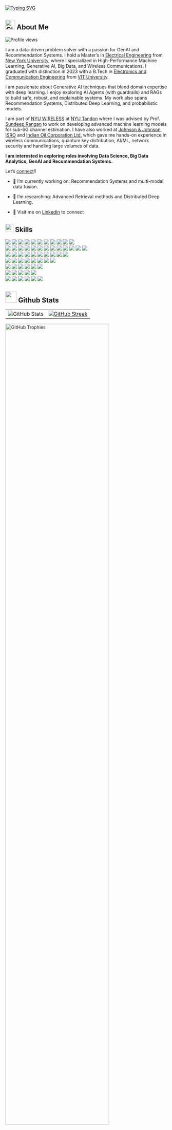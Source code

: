 <!--
I am a **Data Science & Machine Learning Enthusiast** with a strong foundation in Electrical Engineering and a keen interest in exploring the intersections of  **Machine Learning**, **Data Science**, **Wireless Communications**, and **Big Data**. Currently pursuing my Master's in Electrical Engineering at **New York University**, I aim to solve real-world problems using innovative technology and data-driven approaches.

## 🔬 About Me:
- **Machine Learning & Data Science**: Crafting scalable models and systems with tools like PyTorch, TensorFlow, and Scikit-learn.
- **Wireless Communications**: Exploring applications of ML Algorithms in modern 5G communications and optimizing network protocols.
- **Big Data & Cloud**: Building distributed systems to process large-scale data efficiently.

## 🛠️ Tech Stack:
### Languages:
[![Python](https://img.shields.io/badge/Python-3776AB?style=for-the-badge&logo=python&logoColor=white)](https://www.python.org/)
[![MATLAB](https://img.shields.io/badge/MATLAB-0076A8?style=for-the-badge&logo=mathworks&logoColor=white)](https://www.mathworks.com/products/matlab.html)
[![C++](https://img.shields.io/badge/C++-00599C?style=for-the-badge&logo=cplusplus&logoColor=white)](https://isocpp.org/)
[![SQL](https://img.shields.io/badge/SQL-025E8C?style=for-the-badge&logo=postgresql&logoColor=white)](https://www.postgresql.org/)
[![R](https://img.shields.io/badge/R-276DC3?style=for-the-badge&logo=r&logoColor=white)](https://www.r-project.org/)


### Tools & Frameworks:
[![PyTorch](https://img.shields.io/badge/PyTorch-EE4C2C?style=for-the-badge&logo=pytorch&logoColor=white)](https://pytorch.org/)
[![TensorFlow](https://img.shields.io/badge/TensorFlow-FF6F00?style=for-the-badge&logo=tensorflow&logoColor=white)](https://www.tensorflow.org/)
[![Spark](https://img.shields.io/badge/Apache%20Spark-E25A1C?style=for-the-badge&logo=apachespark&logoColor=white)](https://spark.apache.org/)
[![Hadoop](https://img.shields.io/badge/Apache%20Hadoop-66CCFF?style=for-the-badge&logo=apachehadoop&logoColor=white)](https://hadoop.apache.org/)
[![Azure](https://img.shields.io/badge/Azure-0078D4?style=for-the-badge&logo=microsoftazure&logoColor=white)](https://azure.microsoft.com/)
[![AWS](https://img.shields.io/badge/AWS-232F3E?style=for-the-badge&logo=amazonaws&logoColor=white)](https://aws.amazon.com/)
[![Docker](https://img.shields.io/badge/Docker-2496ED?style=for-the-badge&logo=docker&logoColor=white)](https://www.docker.com/)
[![Kubernetes](https://img.shields.io/badge/Kubernetes-326CE5?style=for-the-badge&logo=kubernetes&logoColor=white)](https://kubernetes.io/)


### Domains:
Machine Learning, Deep Learning, Computer Vision, Distributed Systems, MLOps, Wireless Protocols

## 🌱 Currently Exploring:
- Deep Learning techniques for **multi-modal data fusion**.
- Advancing **ML algorithms for Wireless Communications** and their applications in modern 5G Communications.

## 🌐 Connect with Me:
- LinkedIn: [linkedin.com/in/panuj](https://linkedin.com/in/panuj)
- Email: amp10162@nyu.edu
-->

[![Typing SVG](https://readme-typing-svg.demolab.com?font=Fira+Code&size=24&duration=3000&pause=1000&color=3AE0FFEB&background=40FF7E00&lines=Hi+there%2C+I+am+Anuj+Patel+%F0%9F%91%8B)](https://git.io/typing-svg)


## <img src="https://github.githubassets.com/images/modules/logos_page/GitHub-Mark.png" alt="GitHub Logo" width="30"/> **About Me**
![Profile views](https://komarev.com/ghpvc/?username=anuj3509&color=green)


I am a data-driven problem solver with a passion for GenAI and Recommendation Systems. I hold a Master’s in [Electrical Engineering](https://engineering.nyu.edu/academics/departments/electrical-and-computer-engineering) from [New York University](https://www.nyu.edu/), where I specialized in High-Performance Machine Learning, Generative AI, Big Data, and Wireless Communications. I graduated with distinction in 2023 with a B.Tech in [Electronics and Communication Engineering](https://vit.ac.in/schools/school-of-electronics-engineering) from [VIT University](https://vit.ac.in/).

I am passionate about Generative AI techniques that blend domain expertise with deep learning. I enjoy exploring AI Agents (with guardrails) and RAGs to build safe, robust, and explainable systems. My work also spans Recommendation Systems, Distributed Deep Learning, and probabilistic models.

I am part of [NYU WIRELESS](https://engineering.nyu.edu/research-innovation/centers/nyu-wireless) at [NYU Tandon](https://engineering.nyu.edu/) where I was advised by Prof. [Sundeep Rangan](https://engineering.nyu.edu/faculty/sundeep-rangan) to work on developing advanced machine learning models for sub-6G channel estimation. I have also worked at [Johnson & Johnson](https://thenext.jnjmedtech.com/), [ISRO](https://www.isro.gov.in/) and [Indian Oil Corporation Ltd.](https://www.iocl.com/) which gave me hands-on experience in wireless communications, quantum key distribution, AI/ML, network security and handling large volumes of data.

**I am interested in exploring roles involving Data Science, Big Data Analytics, GenAI and Recommendation Systems.**

Let’s [connect](https://www.linkedin.com/in/panuj/)!!

- 🌱 I’m currently working on: Recommendation Systems and multi-modal data fusion.
- 🔭 I’m researching: Advanced Retrieval methods and Distributed Deep Learning.
  
- 🔗 Visit me on [LinkedIn](https://www.linkedin.com/in/panuj/) to connect


## <img src="https://media2.giphy.com/media/QssGEmpkyEOhBCb7e1/giphy.gif?cid=ecf05e47a0n3gi1bfqntqmob8g9aid1oyj2wr3ds3mg700bl&rid=giphy.gif" width ="25"><b> Skills</b>

<p align="left">

  <!-- Programming Languages -->
  <img src="https://img.shields.io/badge/Programming_Languages-F7DF1E?style=flat&logoColor=black" />
  <a href="https://www.python.org/"><img src="https://img.shields.io/badge/Python-3776AB?style=flat&logo=python&logoColor=white" /></a>
  <a href="https://www.mathworks.com/products/matlab.html"><img src="https://img.shields.io/badge/MATLAB-0076A8?style=flat&logo=mathworks&logoColor=white" /></a>
  <a href="https://www.r-project.org/"><img src="https://img.shields.io/badge/R-276DC3?style=flat&logo=r&logoColor=white" /></a>
  <a href="https://isocpp.org/"><img src="https://img.shields.io/badge/C%2B%2B-00599C?style=flat&logo=c%2B%2B&logoColor=white" /></a>
  <a href="https://en.wikipedia.org/wiki/C_(programming_language)"><img src="https://img.shields.io/badge/C-00599C?style=flat&logo=c&logoColor=white" /></a>
  <a href="https://developer.nvidia.com/cuda-zone"><img src="https://img.shields.io/badge/CUDA-76B900?style=flat&logo=nvidia&logoColor=white" /></a>
  <a href="https://www.java.com/"><img src="https://img.shields.io/badge/Java-007396?style=flat&logo=java&logoColor=white" /></a>
  <a href="https://www.gnu.org/software/bash/"><img src="https://img.shields.io/badge/Bash-4EAA25?style=flat&logo=gnu-bash&logoColor=white" /></a>
  <a href="https://www.postgresql.org/"><img src="https://img.shields.io/badge/SQL-4169E1?style=flat&logo=postgresql&logoColor=white" /></a>
  <a href="https://www.ni.com/en-us/shop/labview.html"><img src="https://img.shields.io/badge/LabVIEW-F5D200?style=flat&logo=ni&logoColor=black" /></a>
  <br>

  <!-- Data Science & Machine Learning -->
  <img src="https://img.shields.io/badge/Data_Science_%26_Machine_Learning-F7DF1E?style=flat&logoColor=black" />
  <a href="https://pytorch.org/"><img src="https://img.shields.io/badge/PyTorch-EE4C2C?style=flat&logo=pytorch&logoColor=white" /></a>
  <a href="https://www.tensorflow.org/"><img src="https://img.shields.io/badge/TensorFlow-FF6F00?style=flat&logo=tensorflow&logoColor=white" /></a>
  <a href="https://keras.io/"><img src="https://img.shields.io/badge/Keras-D00000?style=flat&logo=keras&logoColor=white" /></a>
  <a href="https://scikit-learn.org/"><img src="https://img.shields.io/badge/Scikit--Learn-F7931E?style=flat&logo=scikit-learn&logoColor=white" /></a>
  <a href="https://numpy.org/"><img src="https://img.shields.io/badge/NumPy-013243?style=flat&logo=numpy&logoColor=white" /></a>
  <a href="https://pandas.pydata.org/"><img src="https://img.shields.io/badge/Pandas-150458?style=flat&logo=pandas&logoColor=white" /></a>
  <a href="https://mlflow.org/"><img src="https://img.shields.io/badge/MLFlow-0194E2?style=flat&logo=mlflow&logoColor=white" /></a>
  <a href="https://www.mlops.community/"><img src="https://img.shields.io/badge/MLOps-76B900?style=flat&logo=mlops&logoColor=white" /></a>
  <a href="https://huggingface.co/"><img src="https://img.shields.io/badge/Hugging_Face-FF4F00?style=flat&logo=huggingface&logoColor=white" /></a>
  <a href="https://www.testandtrack.ai/"><img src="https://img.shields.io/badge/A%2FB_Testing-FF5733?style=flat&logo=testandtrack&logoColor=white" /></a>
  <a href="https://jupyter.org/"><img src="https://img.shields.io/badge/Jupyter-F37626?style=flat&logo=jupyter&logoColor=white" /></a>
  <a href="https://streamlit.io/"><img src="https://img.shields.io/badge/Streamlit-FF4B4B?style=flat&logo=streamlit&logoColor=white" /></a>

  <br>

  <!-- Data Engineering & Big Data -->
  <img src="https://img.shields.io/badge/Data_Engineering_%26_Big_Data-F7DF1E?style=flat&logoColor=black" />
  <a href="https://spark.apache.org/"><img src="https://img.shields.io/badge/Apache_Spark-E25A1C?style=flat&logo=apachespark&logoColor=white" /></a>
  <a href="https://hadoop.apache.org/"><img src="https://img.shields.io/badge/Hadoop-66CCFF?style=flat&logo=apachehadoop&logoColor=black" /></a>
  <a href="https://kafka.apache.org/"><img src="https://img.shields.io/badge/Apache_Kafka-231F20?style=flat&logo=apachekafka&logoColor=white" /></a>
  <a href="https://airflow.apache.org/"><img src="https://img.shields.io/badge/Apache_Airflow-017CEE?style=flat&logo=apacheairflow&logoColor=white" /></a>
  <a href="https://www.postgresql.org/"><img src="https://img.shields.io/badge/PostgreSQL-4169E1?style=flat&logo=postgresql&logoColor=white" /></a>
  <a href="https://www.snowflake.com/"><img src="https://img.shields.io/badge/Snowflake-29B5E8?style=flat&logo=snowflake&logoColor=white" /></a>
  <a href="https://www.mongodb.com/"><img src="https://img.shields.io/badge/MongoDB-47A248?style=flat&logo=mongodb&logoColor=white" /></a>
  <a href="https://learn.microsoft.com/en-us/azure/cosmos-db/"><img src="https://img.shields.io/badge/CosmosDB-0078D4?style=flat&logo=microsoftazure&logoColor=white" /></a>
  <a href="https://www.bigquery.com/"><img src="https://img.shields.io/badge/BigQuery-4285F4?style=flat&logo=google-cloud&logoColor=white" /></a>
  <br>

  <!-- Cloud & DevOps -->
  <img src="https://img.shields.io/badge/Cloud_%26_DevOps-F7DF1E?style=flat&logoColor=black" />
  <a href="https://aws.amazon.com/"><img src="https://img.shields.io/badge/AWS-232F3E?style=flat&logo=amazonaws&logoColor=white" /></a>
  <a href="https://azure.microsoft.com/"><img src="https://img.shields.io/badge/Azure-0078D4?style=flat&logo=microsoftazure&logoColor=white" /></a>
  <a href="https://cloud.google.com/"><img src="https://img.shields.io/badge/GCP-4285F4?style=flat&logo=googlecloud&logoColor=white" /></a>
  <a href="https://kubernetes.io/"><img src="https://img.shields.io/badge/Kubernetes-326CE5?style=flat&logo=kubernetes&logoColor=white" /></a>
  <a href="https://www.docker.com/"><img src="https://img.shields.io/badge/Docker-2496ED?style=flat&logo=docker&logoColor=white" /></a>
  <a href="https://git-scm.com/"><img src="https://img.shields.io/badge/Git-F05032?style=flat&logo=git&logoColor=white" /></a>
  <a href="https://gitlab.com/"><img src="https://img.shields.io/badge/GitLab-FCA121?style=flat&logo=gitlab&logoColor=white" /></a>
  <br>

  <!-- Data Visualization -->
  <img src="https://img.shields.io/badge/Data_Visualization-F7DF1E?style=flat&logoColor=black" />
  <a href="https://matplotlib.org/"><img src="https://img.shields.io/badge/matplotlib-3776AB?style=flat&logo=python&logoColor=white" /></a>
  <a href="https://seaborn.pydata.org/"><img src="https://img.shields.io/badge/seaborn-3776AB?style=flat&logo=python&logoColor=white" /></a>
  <a href="https://plotly.com/"><img src="https://img.shields.io/badge/plotly-3F4F75?style=flat&logo=plotly&logoColor=white" /></a>
  <a href="https://www.tableau.com/"><img src="https://img.shields.io/badge/Tableau-E97627?style=flat&logo=tableau&logoColor=white" /></a>
  <a href="https://powerbi.microsoft.com/"><img src="https://img.shields.io/badge/PowerBI-F2C811?style=flat&logo=powerbi&logoColor=black" /></a>
  <br>

  <!-- Web Technologies -->
  <img src="https://img.shields.io/badge/Web_Technologies-F7DF1E?style=flat&logoColor=black" />
  <a href="https://developer.mozilla.org/en-US/docs/Web/Guide/HTML/HTML5"><img src="https://img.shields.io/badge/HTML5-E34F26?style=flat&logo=html5&logoColor=white" /></a>
  <a href="https://developer.mozilla.org/en-US/docs/Web/CSS"><img src="https://img.shields.io/badge/CSS3-1572B6?style=flat&logo=css3&logoColor=white" /></a>
  <a href="https://d3js.org/"><img src="https://img.shields.io/badge/D3.js-F9A03C?style=flat&logo=d3.js&logoColor=white" /></a>
  <a href="https://developer.mozilla.org/en-US/docs/Web/JavaScript"><img src="https://img.shields.io/badge/JavaScript-F7DF1E?style=flat&logo=javascript&logoColor=black" /></a>
  <br>
  
  <!-- Wireless Technologies -->
  <img src="https://img.shields.io/badge/Wireless_Technologies-F7DF1E?style=flat&logoColor=black" />
  <a href="https://en.wikipedia.org/wiki/5G"><img src="https://img.shields.io/badge/5G-00549F?style=flat&logo=qualcomm&logoColor=white" /></a>
  <a href="https://en.wikipedia.org/wiki/Wireshark"><img src="https://img.shields.io/badge/Wireshark-3333CC?style=flat&logo=wireshark&logoColor=white" /></a>
  <a href="https://en.wikipedia.org/wiki/Orthogonal_frequency-division_multiplexing"><img src="https://img.shields.io/badge/OFDM-FF5733?style=flat&logo=wave&logoColor=white" /></a>
  <a href="https://en.wikipedia.org/wiki/Radio_access_network"><img src="https://img.shields.io/badge/RAN-00CFFF?style=flat&logo=cloud&logoColor=black" /></a>
  <a href="https://en.wikipedia.org/wiki/SD-WAN"><img src="https://img.shields.io/badge/SD-WAN-32AB81?style=flat&logo=cisco&logoColor=white" /></a>
  <br>

</p>



## <img src="https://media.giphy.com/media/iY8CRBdQXODJSCERIr/giphy.gif" width="35"><b> Github Stats </b>


<table>
  <tr>
    <!-- GitHub Stats -->
    <td>
      <img src="https://github-readme-stats.vercel.app/api?username=anuj3509&show_icons=true&count_private=true&include_all_commits=true&hide_rank=true&theme=vue&hide_border=true" alt="GitHub Stats" />
    </td>
    <!-- GitHub Streak -->
    <td>
      <a href="https://git.io/streak-stats">
        <img src="https://streak-stats.demolab.com/?user=anuj3509&theme=vue&hide_border=true" alt="GitHub Streak" />
      </a>
    </td>
  </tr>
</table>

<p align="left">
  <!-- GitHub Trophies -->
  <a href="https://github.com/ryo-ma/github-profile-trophy">
    <img src="https://github-profile-trophy.vercel.app/?username=anuj3509&theme=vue&no-frame=true&row=1&column=6" alt="GitHub Trophies" width="80%" />
  </a>
</p>

**Education**:  
  - M.S. in Electrical Engineering (New York University)  
  - B.Tech. in Electronics & Communication Engineering (VIT University)

**Languages**:  
  - English (Fluent)  
  - Hindi (Fluent)
  - Gujarati (Native Speaker)  
  - Spanish (Intermediate)



Check out my repositories for exciting projects and my latest work in data science, machine learning, and wireless communications!

<!--  
## 📈 GitHub Stats

![Anuj's GitHub stats](https://github-readme-stats.vercel.app/api?username=anuj3509&show_icons=true&theme=radical)
-->
